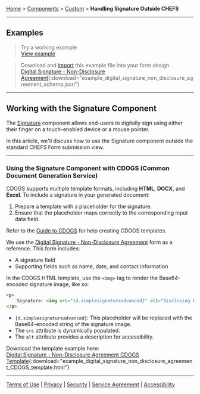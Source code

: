 [Home](index) > [Components](Components) > [Custom](Custom) > **Handling Signature Outside CHEFS**
***

## Examples

> Try a working example  
> [View example](https://submit.digital.gov.bc.ca/app/form/submit?f=fb3cdf23-4d83-4f94-80f4-78cea5e907cd)

> Download and [import](Importing-and-exporting-form-designs) this example file into your form design  
> [Digital Signature - Non-Disclosure Agreement](../examples/example_digital_signature_non_disclosure_agreement_schema.json){:download="example_digital_signature_non_disclosure_agreement_schema.json"}

***

## Working with the Signature Component

The [Signature](Advanced-Fields.md#Signature) component allows end-users to digitally sign using either their finger on a touch-enabled device or a mouse pointer.

In this article, we'll discuss how to use the Signature component outside the standard CHEFS Form submission view.

---

### Using the Signature Component with CDOGS (Common Document Generation Service)

CDOGS supports multiple template formats, including **HTML**, **DOCX**, and **Excel**. To include a signature in your generated document:

1. Prepare a template with a placeholder for the signature.
2. Ensure that the placeholder maps correctly to the corresponding input data field.

Refer to the [Guide to CDOGS](CDOGS-Template-Upload) for help creating CDOGS templates.

We use the [Digital Signature - Non-Disclosure Agreement](https://submit.digital.gov.bc.ca/app/form/submit?f=fb3cdf23-4d83-4f94-80f4-78cea5e907cd) form as a reference. This form includes:
- A signature field
- Supporting fields such as name, date, and contact information

In the CDOGS HTML template, use the `<img>` tag to render the Base64-encoded signature image, like so:

```html
<p>
    Signature: <img src="{d.simplesignatureadvanced}" alt="Disclosing Party Signature" style="max-width: 300px;">
</p>
```

- `{d.simplesignatureadvanced}`: This placeholder will be replaced with the Base64-encoded string of the signature image.
- The `src` attribute is dynamically populated.
- The `alt` attribute provides a description for accessibility.

Download the template example here:  
[Digital Signature - Non-Disclosure Agreement CDOGS Template](../examples/example_digital_signature_non_disclosure_agreement_CDOGS_template.html){:download="example_digital_signature_non_disclosure_agreement_CDOGS_template.html"}

***

[Terms of Use](Terms-of-Use) | [Privacy](Privacy) | [Security](Security) | [Service Agreement](Service-Agreement) | [Accessibility](Accessibility)